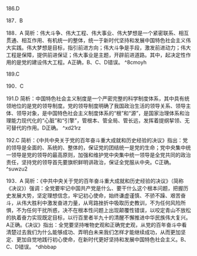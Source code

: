 186.D

187．B

188．A
简析：伟大斗争、伟大工程、伟大事业、伟大梦想是一个紧密联系、相互贯通、相互作用、有机统一的整体，统一于新时代坚持和发展中国特色社会主义伟大实践。伟大梦想是目标，指引前进方向；伟大斗争是手段，激发前进动力；伟大工程是保障，提供前进保证；伟大事业是主题，开辟前进道路。其中，起决定性作用的是党的建设伟大工程。A正确，B、C、D错误。 ^8cmoyh

189.C

190．C

191.D
简析：中国特色社会主义制度是一个严密完整的科学制度体系，其中具有统领地位的是党的领导制度。党的领导制度明确了我国政治生活的领导关系、领导主体、领导对象，是中国特色社会主义制度体系的“根”和“源”，是国家治理体系和治理能力现代化的“心脏”和“引擎”，管根本、管全局、管长远，发挥着提纲挈领、无可替代的作用。D正确。 ^xd21rz

192.C
简析：《中共中央关于党的百年奋斗重大成就和历史经验的决议》指出：党的领导是全面的、系统的、整体的，保证党的团结统一是党的生命；党中央集中统一领导是党的领导的最高原则，加强和维护党中央集中统一领导是全党共同的政治责任，坚持党的领导首先要旗帜鲜明讲政治，保证全党服从中央。C正确。 ^suwzu2

193．A
简析：《中共中央关于党的百年奋斗重大成就和历史经验的决议》（简称《决议》）强调：全党要牢记中国共产党是什么、要干什么这个根本问题，把握历史发展大势，坚定理想信念，牢记初心使命，始终谦虚谨慎、不骄不躁、艰苦奋斗，从伟大胜利中激发奋进力量，从弯路挫折中吸取历史教训，不为任何风险所惧，不为任何干扰所惑，决不在根本性问题上出现颠覆性错误，以咬定青山不放松的执着奋力实现既定目标，以行百里者半九十的清醒不懈推进中华民族伟大复兴。A正确。《决议》指出：全党要坚持唯物史观和正确党史观，从党的百年奋斗中看清楚过去我们为什么能够成功、弄明白未来我们怎样才能继续成功，从而更加坚定、更加自觉地践行初心使命，在新时代更好坚持和发展中国特色社会主义。B、C、D错误。 ^dhbbap